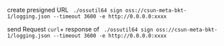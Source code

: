 create presigned URL
` ./ossutil64 sign oss://csun-meta-bkt-1/logging.json --timeout 3600 -e http://0.0.0.0:xxxx`

send Request
` curl `+ response of ` ./ossutil64 sign oss://csun-meta-bkt-1/logging.json --timeout 3600 -e http://0.0.0.0:xxxx`